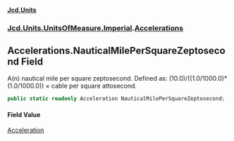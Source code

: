 #### [Jcd.Units](index.md 'index')
### [Jcd.Units.UnitsOfMeasure.Imperial](Jcd.Units.UnitsOfMeasure.Imperial.md 'Jcd.Units.UnitsOfMeasure.Imperial').[Accelerations](Accelerations.md 'Jcd.Units.UnitsOfMeasure.Imperial.Accelerations')

## Accelerations.NauticalMilePerSquareZeptosecond Field

A(n) nautical mile per square zeptosecond. Defined as: (10.0)/((1.0/1000.0)*(1.0/1000.0)) × cable per square attosecond.

```csharp
public static readonly Acceleration NauticalMilePerSquareZeptosecond;
```

#### Field Value
[Acceleration](Acceleration.md 'Jcd.Units.UnitTypes.Acceleration')